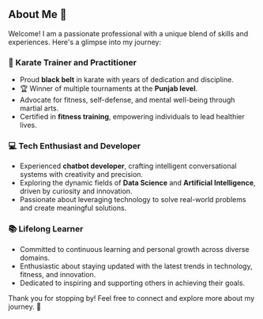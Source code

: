 
## About Me 👋

Welcome! I am a passionate professional with a unique blend of skills and experiences. Here's a glimpse into my journey:

### 🥋 Karate Trainer and Practitioner
- Proud **black belt** in karate with years of dedication and discipline.
- 🏆 Winner of multiple tournaments at the **Punjab level**.
- Advocate for fitness, self-defense, and mental well-being through martial arts.
- Certified in **fitness training**, empowering individuals to lead healthier lives.

### 💻 Tech Enthusiast and Developer
- Experienced **chatbot developer**, crafting intelligent conversational systems with creativity and precision.
- Exploring the dynamic fields of **Data Science** and **Artificial Intelligence**, driven by curiosity and innovation.
- Passionate about leveraging technology to solve real-world problems and create meaningful solutions.

### 📚 Lifelong Learner
- Committed to continuous learning and personal growth across diverse domains.
- Enthusiastic about staying updated with the latest trends in technology, fitness, and innovation.
- Dedicated to inspiring and supporting others in achieving their goals.

Thank you for stopping by! Feel free to connect and explore more about my journey. 🚀
